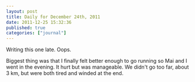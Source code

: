 ```yaml
---
layout: post
title: Daily for December 24th, 2011
date: 2011-12-25 15:32:36
published: true
categories: ["journal"]
---
```

 
Writing this one late. Oops.

Biggest thing was that I finally felt better enough to go running so Mai and I went in the evening. It hurt but was manageable. We didn't go too far, about 3 km, but were both tired and winded at the end.
